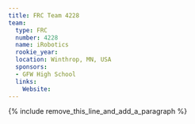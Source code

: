 ```yaml
---
title: FRC Team 4228
team:
  type: FRC
  number: 4228
  name: iRobotics
  rookie_year:
  location: Winthrop, MN, USA
  sponsors:
  - GFW High School
  links:
    Website:
---
```


{% include remove_this_line_and_add_a_paragraph %}